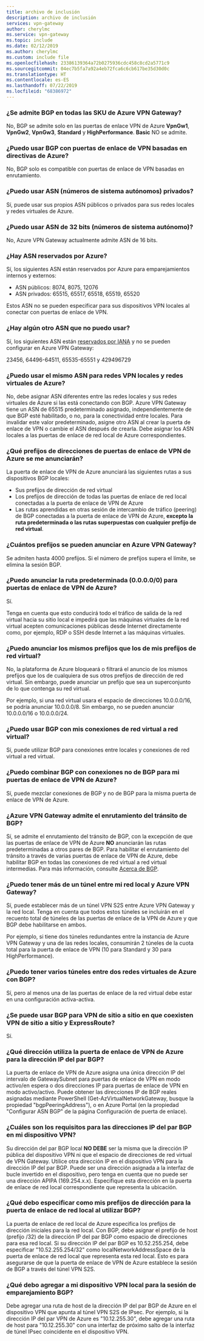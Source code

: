 ```yaml
---
title: archivo de inclusión
description: archivo de inclusión
services: vpn-gateway
author: cherylmc
ms.service: vpn-gateway
ms.topic: include
ms.date: 02/12/2019
ms.author: cherylmc
ms.custom: include file
ms.openlocfilehash: 23386139364a72b0275936cdc458c8cd2a5771c9
ms.sourcegitcommit: 04ec7b5fa7a92a4eb72fca6c6cb617be35d30d0c
ms.translationtype: HT
ms.contentlocale: es-ES
ms.lasthandoff: 07/22/2019
ms.locfileid: "68386972"
---
```

### <a name="is-bgp-supported-on-all-azure-vpn-gateway-skus"></a>¿Se admite BGP en todas las SKU de Azure VPN Gateway?
No, BGP se admite solo en las puertas de enlace VPN de Azure **VpnGw1**, **VpnGw2**, **VpnGw3**, **Standard** y **HighPerformance**. **Basic** NO se admite.

### <a name="can-i-use-bgp-with-azure-policy-based-vpn-gateways"></a>¿Puedo usar BGP con puertas de enlace de VPN basadas en directivas de Azure?
No, BGP solo es compatible con puertas de enlace de VPN basadas en enrutamiento.

### <a name="can-i-use-private-asns-autonomous-system-numbers"></a>¿Puedo usar ASN (números de sistema autónomos) privados?
Sí, puede usar sus propios ASN públicos o privados para sus redes locales y redes virtuales de Azure.

### <a name="can-i-use-32-bit-asns-autonomous-system-numbers"></a>¿Puedo usar ASN de 32 bits (números de sistema autónomo)?
No, Azure VPN Gateway actualmente admite ASN de 16 bits.

### <a name="are-there-asns-reserved-by-azure"></a>¿Hay ASN reservados por Azure?
Sí, los siguientes ASN están reservados por Azure para emparejamientos internos y externos:

* ASN públicos: 8074, 8075, 12076
* ASN privados: 65515, 65517, 65518, 65519, 65520

Estos ASN no se pueden especificar para sus dispositivos VPN locales al conectar con puertas de enlace de VPN.

### <a name="are-there-any-other-asns-that-i-cant-use"></a>¿Hay algún otro ASN que no puedo usar?
Sí, los siguientes ASN están [reservados por IANA](http://www.iana.org/assignments/iana-as-numbers-special-registry/iana-as-numbers-special-registry.xhtml) y no se pueden configurar en Azure VPN Gateway:

23456, 64496-64511, 65535-65551 y 429496729

### <a name="can-i-use-the-same-asn-for-both-on-premises-vpn-networks-and-azure-vnets"></a>¿Puedo usar el mismo ASN para redes VPN locales y redes virtuales de Azure?
No, debe asignar ASN diferentes entre las redes locales y sus redes virtuales de Azure si las está conectando con BGP. Azure VPN Gateway tiene un ASN de 65515 predeterminado asignado, independientemente de que BGP esté habilitado, o no, para la conectividad entre locales. Para invalidar este valor predeterminado, asigne otro ASN al crear la puerta de enlace de VPN o cambie el ASN después de crearla. Debe asignar los ASN locales a las puertas de enlace de red local de Azure correspondientes.

### <a name="what-address-prefixes-will-azure-vpn-gateways-advertise-to-me"></a>¿Qué prefijos de direcciones de puertas de enlace de VPN de Azure se me anunciarán?
La puerta de enlace de VPN de Azure anunciará las siguientes rutas a sus dispositivos BGP locales:

* Sus prefijos de dirección de red virtual
* Los prefijos de dirección de todas las puertas de enlace de red local conectadas a la puerta de enlace de VPN de Azure
* Las rutas aprendidas en otras sesión de intercambio de tráfico (peering) de BGP conectadas a la puerta de enlace de VPN de Azure, **excepto la ruta predeterminada o las rutas superpuestas con cualquier prefijo de red virtual**.

### <a name="how-many-prefixes-can-i-advertise-to-azure-vpn-gateway"></a>¿Cuántos prefijos se pueden anunciar en Azure VPN Gateway?
Se admiten hasta 4000 prefijos. Si el número de prefijos supera el límite, se elimina la sesión BGP.

### <a name="can-i-advertise-default-route-00000-to-azure-vpn-gateways"></a>¿Puedo anunciar la ruta predeterminada (0.0.0.0/0) para puertas de enlace de VPN de Azure?
Sí.

Tenga en cuenta que esto conducirá todo el tráfico de salida de la red virtual hacia su sitio local e impedirá que las máquinas virtuales de la red virtual acepten comunicaciones públicas desde Internet directamente como, por ejemplo, RDP o SSH desde Internet a las máquinas virtuales.

### <a name="can-i-advertise-the-exact-prefixes-as-my-virtual-network-prefixes"></a>¿Puedo anunciar los mismos prefijos que los de mis prefijos de red virtual?

No, la plataforma de Azure bloqueará o filtrará el anuncio de los mismos prefijos que los de cualquiera de sus otros prefijos de dirección de red virtual. Sin embargo, puede anunciar un prefijo que sea un superconjunto de lo que contenga su red virtual. 

Por ejemplo, si una red virtual usara el espacio de direcciones 10.0.0.0/16, se podría anunciar 10.0.0.0/8. Sin embargo, no se pueden anunciar 10.0.0.0/16 o 10.0.0.0/24.

### <a name="can-i-use-bgp-with-my-vnet-to-vnet-connections"></a>¿Puedo usar BGP con mis conexiones de red virtual a red virtual?
Sí, puede utilizar BGP para conexiones entre locales y conexiones de red virtual a red virtual.

### <a name="can-i-mix-bgp-with-non-bgp-connections-for-my-azure-vpn-gateways"></a>¿Puedo combinar BGP con conexiones no de BGP para mi puertas de enlace de VPN de Azure?
Sí, puede mezclar conexiones de BGP y no de BGP para la misma puerta de enlace de VPN de Azure.

### <a name="does-azure-vpn-gateway-support-bgp-transit-routing"></a>¿Azure VPN Gateway admite el enrutamiento del tránsito de BGP?
Sí, se admite el enrutamiento del tránsito de BGP, con la excepción de que las puertas de enlace de VPN de Azure **NO** anunciarán las rutas predeterminadas a otros pares de BGP. Para habilitar el enrutamiento del tránsito a través de varias puertas de enlace de VPN de Azure, debe habilitar BGP en todas las conexiones de red virtual a red virtual intermedias. Para más información, consulte [Acerca de BGP](../articles/vpn-gateway/vpn-gateway-bgp-overview.md).

### <a name="can-i-have-more-than-one-tunnel-between-azure-vpn-gateway-and-my-on-premises-network"></a>¿Puedo tener más de un túnel entre mi red local y Azure VPN Gateway?
Sí, puede establecer más de un túnel VPN S2S entre Azure VPN Gateway y la red local. Tenga en cuenta que todos estos túneles se incluirán en el recuento total de túneles de las puertas de enlace de la VPN de Azure y que BGP debe habilitarse en ambos.

Por ejemplo, si tiene dos túneles redundantes entre la instancia de Azure VPN Gateway y una de las redes locales, consumirán 2 túneles de la cuota total para la puerta de enlace de VPN (10 para Standard y 30 para HighPerformance).

### <a name="can-i-have-multiple-tunnels-between-two-azure-vnets-with-bgp"></a>¿Puedo tener varios túneles entre dos redes virtuales de Azure con BGP?
Sí, pero al menos una de las puertas de enlace de la red virtual debe estar en una configuración activa-activa.

### <a name="can-i-use-bgp-for-s2s-vpn-in-an-expressroutes2s-vpn-co-existence-configuration"></a>¿Se puede usar BGP para VPN de sitio a sitio en que coexisten VPN de sitio a sitio y ExpressRoute?
Sí. 

### <a name="what-address-does-azure-vpn-gateway-use-for-bgp-peer-ip"></a>¿Qué dirección utiliza la puerta de enlace de VPN de Azure para la dirección IP del par BGP?
La puerta de enlace de VPN de Azure asigna una única dirección IP del intervalo de GatewaySubnet para puertas de enlace de VPN en modo activo/en espera o dos direcciones IP para puertas de enlace de VPN en modo activo/activo. Puede obtener las direcciones IP de BGP reales asignadas mediante PowerShell (Get-AzVirtualNetworkGateway, busque la propiedad "bgpPeeringAddress"), o en Azure Portal (en la propiedad "Configurar ASN BGP" de la página Configuración de puerta de enlace).

### <a name="what-are-the-requirements-for-the-bgp-peer-ip-addresses-on-my-vpn-device"></a>¿Cuáles son los requisitos para las direcciones IP del par BGP en mi dispositivo VPN?
Su dirección del par BGP local **NO DEBE** ser la misma que la dirección IP pública del dispositivo VPN ni que el espacio de direcciones de red virtual de VPN Gateway. Utilice otra dirección IP en el dispositivo VPN para la dirección IP del par BGP. Puede ser una dirección asignada a la interfaz de bucle invertido en el dispositivo, pero tenga en cuenta que no puede ser una dirección APIPA (169.254.x.x). Especifique esta dirección en la puerta de enlace de red local correspondiente que representa la ubicación.

### <a name="what-should-i-specify-as-my-address-prefixes-for-the-local-network-gateway-when-i-use-bgp"></a>¿Qué debo especificar como mis prefijos de dirección para la puerta de enlace de red local al utilizar BGP?
La puerta de enlace de red local de Azure especifica los prefijos de dirección iniciales para la red local. Con BGP, debe asignar el prefijo de host (prefijo /32) de la dirección IP del par BGP como espacio de direcciones para esa red local. Si su dirección IP del par BGP es 10.52.255.254, debe especificar "10.52.255.254/32" como localNetworkAddressSpace de la puerta de enlace de red local que representa esta red local. Esto es para asegurarse de que la puerta de enlace de VPN de Azure establece la sesión de BGP a través del túnel VPN S2S.

### <a name="what-should-i-add-to-my-on-premises-vpn-device-for-the-bgp-peering-session"></a>¿Qué debo agregar a mi dispositivo VPN local para la sesión de emparejamiento BGP?
Debe agregar una ruta de host de la dirección IP del par BGP de Azure en el dispositivo VPN que apunta al túnel VPN S2S de IPsec. Por ejemplo, si la dirección IP del par VPN de Azure es "10.12.255.30", debe agregar una ruta de host para "10.12.255.30" con una interfaz de próximo salto de la interfaz de túnel IPsec coincidente en el dispositivo VPN.
